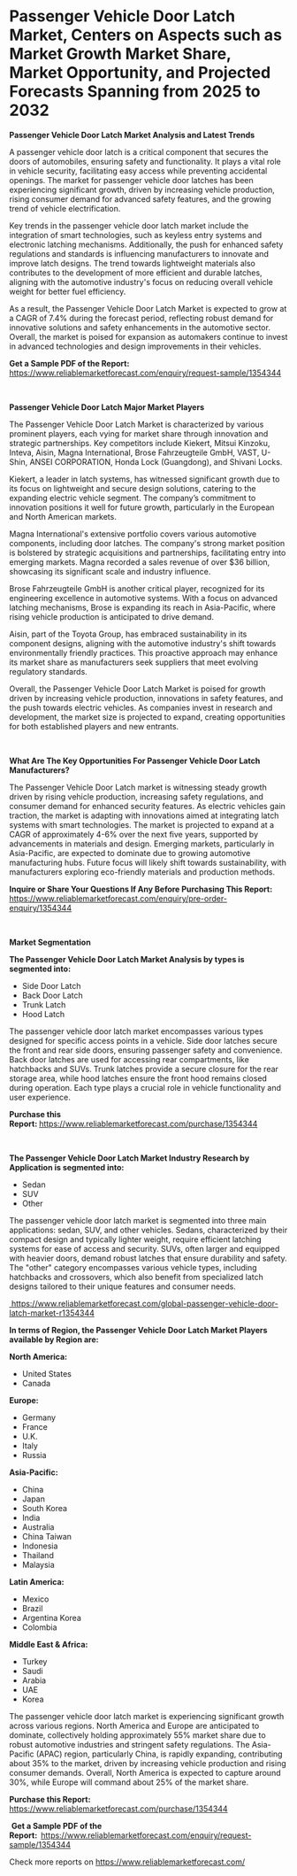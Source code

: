 <p><h1>Passenger Vehicle Door Latch Market, Centers on Aspects such as Market Growth Market Share, Market Opportunity, and Projected Forecasts Spanning from 2025 to 2032</h1></p><p><strong>Passenger Vehicle Door Latch Market Analysis and Latest Trends</strong></p>
<p><p>A passenger vehicle door latch is a critical component that secures the doors of automobiles, ensuring safety and functionality. It plays a vital role in vehicle security, facilitating easy access while preventing accidental openings. The market for passenger vehicle door latches has been experiencing significant growth, driven by increasing vehicle production, rising consumer demand for advanced safety features, and the growing trend of vehicle electrification.</p><p>Key trends in the passenger vehicle door latch market include the integration of smart technologies, such as keyless entry systems and electronic latching mechanisms. Additionally, the push for enhanced safety regulations and standards is influencing manufacturers to innovate and improve latch designs. The trend towards lightweight materials also contributes to the development of more efficient and durable latches, aligning with the automotive industry's focus on reducing overall vehicle weight for better fuel efficiency.</p><p>As a result, the Passenger Vehicle Door Latch Market is expected to grow at a CAGR of 7.4% during the forecast period, reflecting robust demand for innovative solutions and safety enhancements in the automotive sector. Overall, the market is poised for expansion as automakers continue to invest in advanced technologies and design improvements in their vehicles.</p></p>
<p><strong>Get a Sample PDF of the Report:&nbsp;</strong> <a href="https://www.reliablemarketforecast.com/enquiry/request-sample/1354344?utm_campaign=3461&utm_medium=2&utm_source=Github&utm_content=ia&utm_term=31032025&utm_id=passenger-vehicle-door-latch">https://www.reliablemarketforecast.com/enquiry/request-sample/1354344</a></p>
<p>&nbsp;</p>
<p><strong>Passenger Vehicle Door Latch Major Market Players</strong></p>
<p><p>The Passenger Vehicle Door Latch Market is characterized by various prominent players, each vying for market share through innovation and strategic partnerships. Key competitors include Kiekert, Mitsui Kinzoku, Inteva, Aisin, Magna International, Brose Fahrzeugteile GmbH, VAST, U-Shin, ANSEI CORPORATION, Honda Lock (Guangdong), and Shivani Locks.</p><p>Kiekert, a leader in latch systems, has witnessed significant growth due to its focus on lightweight and secure design solutions, catering to the expanding electric vehicle segment. The company’s commitment to innovation positions it well for future growth, particularly in the European and North American markets.</p><p>Magna International's extensive portfolio covers various automotive components, including door latches. The company's strong market position is bolstered by strategic acquisitions and partnerships, facilitating entry into emerging markets. Magna recorded a sales revenue of over $36 billion, showcasing its significant scale and industry influence.</p><p>Brose Fahrzeugteile GmbH is another critical player, recognized for its engineering excellence in automotive systems. With a focus on advanced latching mechanisms, Brose is expanding its reach in Asia-Pacific, where rising vehicle production is anticipated to drive demand.</p><p>Aisin, part of the Toyota Group, has embraced sustainability in its component designs, aligning with the automotive industry's shift towards environmentally friendly practices. This proactive approach may enhance its market share as manufacturers seek suppliers that meet evolving regulatory standards.</p><p>Overall, the Passenger Vehicle Door Latch Market is poised for growth driven by increasing vehicle production, innovations in safety features, and the push towards electric vehicles. As companies invest in research and development, the market size is projected to expand, creating opportunities for both established players and new entrants.</p></p>
<p>&nbsp;</p>
<p><strong>What Are The Key Opportunities For Passenger Vehicle Door Latch Manufacturers?</strong></p>
<p><p>The Passenger Vehicle Door Latch market is witnessing steady growth driven by rising vehicle production, increasing safety regulations, and consumer demand for enhanced security features. As electric vehicles gain traction, the market is adapting with innovations aimed at integrating latch systems with smart technologies. The market is projected to expand at a CAGR of approximately 4-6% over the next five years, supported by advancements in materials and design. Emerging markets, particularly in Asia-Pacific, are expected to dominate due to growing automotive manufacturing hubs. Future focus will likely shift towards sustainability, with manufacturers exploring eco-friendly materials and production methods.</p></p>
<p><strong>Inquire or Share Your Questions If Any Before Purchasing This Report:</strong> <a href="https://www.reliablemarketforecast.com/enquiry/pre-order-enquiry/1354344?utm_campaign=3461&utm_medium=2&utm_source=Github&utm_content=ia&utm_term=31032025&utm_id=passenger-vehicle-door-latch">https://www.reliablemarketforecast.com/enquiry/pre-order-enquiry/1354344</a></p>
<p>&nbsp;</p>
<p><strong>Market Segmentation</strong></p>
<p><strong>The Passenger Vehicle Door Latch Market Analysis by types is segmented into:</strong></p>
<p><ul><li>Side Door Latch</li><li>Back Door Latch</li><li>Trunk Latch</li><li>Hood Latch</li></ul></p>
<p><p>The passenger vehicle door latch market encompasses various types designed for specific access points in a vehicle. Side door latches secure the front and rear side doors, ensuring passenger safety and convenience. Back door latches are used for accessing rear compartments, like hatchbacks and SUVs. Trunk latches provide a secure closure for the rear storage area, while hood latches ensure the front hood remains closed during operation. Each type plays a crucial role in vehicle functionality and user experience.</p></p>
<p><strong>Purchase this Report:&nbsp;</strong><a href="https://www.reliablemarketforecast.com/purchase/1354344?utm_campaign=3461&utm_medium=2&utm_source=Github&utm_content=ia&utm_term=31032025&utm_id=passenger-vehicle-door-latch">https://www.reliablemarketforecast.com/purchase/1354344</a></p>
<p>&nbsp;</p>
<p><strong>The Passenger Vehicle Door Latch Market Industry Research by Application is segmented into:</strong></p>
<p><ul><li>Sedan</li><li>SUV</li><li>Other</li></ul></p>
<p><p>The passenger vehicle door latch market is segmented into three main applications: sedan, SUV, and other vehicles. Sedans, characterized by their compact design and typically lighter weight, require efficient latching systems for ease of access and security. SUVs, often larger and equipped with heavier doors, demand robust latches that ensure durability and safety. The "other" category encompasses various vehicle types, including hatchbacks and crossovers, which also benefit from specialized latch designs tailored to their unique features and consumer needs.</p></p>
<p><a href="https://www.reliablemarketforecast.com/global-passenger-vehicle-door-latch-market-r1354344?utm_campaign=3461&utm_medium=2&utm_source=Github&utm_content=ia&utm_term=31032025&utm_id=passenger-vehicle-door-latch">&nbsp;https://www.reliablemarketforecast.com/global-passenger-vehicle-door-latch-market-r1354344</a></p>
<p><strong>In terms of Region, the Passenger Vehicle Door Latch Market Players available by Region are:</strong></p>
<p>
    <p> <strong> North America: </strong>
        <ul>
            <li>United States</li>
            <li>Canada</li>
        </ul>
        </p> 
    <p> <strong> Europe: </strong>
        <ul>
            <li>Germany</li>
            <li>France</li>
            <li>U.K.</li>
            <li>Italy</li>
            <li>Russia</li>
        </ul>
        </p> 
    <p> <strong> Asia-Pacific: </strong>
        <ul>
            <li>China</li>
            <li>Japan</li>
            <li>South Korea</li>
            <li>India</li>
            <li>Australia</li>
            <li>China Taiwan</li>
            <li>Indonesia</li>
            <li>Thailand</li>
            <li>Malaysia</li>
        </ul>
        </p> 
    <p> <strong> Latin America: </strong>
        <ul>
            <li>Mexico</li>
            <li>Brazil</li>
            <li>Argentina Korea</li>
            <li>Colombia</li>
        </ul>
        </p> 
    <p> <strong> Middle East & Africa: </strong>
        <ul>
            <li>Turkey</li>
            <li>Saudi</li>
            <li>Arabia</li>
            <li>UAE</li>
            <li>Korea</li>
        </ul>
    </p>
    </p>
<p><p>The passenger vehicle door latch market is experiencing significant growth across various regions. North America and Europe are anticipated to dominate, collectively holding approximately 55% market share due to robust automotive industries and stringent safety regulations. The Asia-Pacific (APAC) region, particularly China, is rapidly expanding, contributing about 35% to the market, driven by increasing vehicle production and rising consumer demands. Overall, North America is expected to capture around 30%, while Europe will command about 25% of the market share.</p></p>
<p><strong>Purchase this Report: </strong><a href="https://www.reliablemarketforecast.com/purchase/1354344?utm_campaign=3461&utm_medium=2&utm_source=Github&utm_content=ia&utm_term=31032025&utm_id=passenger-vehicle-door-latch">https://www.reliablemarketforecast.com/purchase/1354344</a></p>
<p>&nbsp;<strong>Get a Sample PDF of the Report:&nbsp;&nbsp;</strong><a href="https://www.reliablemarketforecast.com/enquiry/request-sample/1354344?utm_campaign=3461&utm_medium=2&utm_source=Github&utm_content=ia&utm_term=31032025&utm_id=passenger-vehicle-door-latch">https://www.reliablemarketforecast.com/enquiry/request-sample/1354344</a></p>
<p><strong></strong></p>
<p>Check more reports on <a href="https://www.reliablemarketforecast.com/?utm_campaign=3461&utm_medium=2&utm_source=Github&utm_content=ia&utm_term=31032025&utm_id=passenger-vehicle-door-latch">https://www.reliablemarketforecast.com/</a></p>